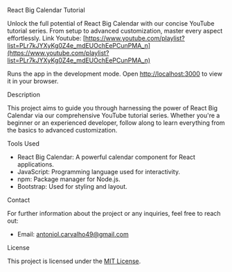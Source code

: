  React Big Calendar Tutorial

 Unlock the full potential of React Big Calendar with our concise YouTube tutorial series. From setup to advanced customization, master every aspect effortlessly.
 Link Youtube: [https://www.youtube.com/playlist?list=PLr7kJYXyKg0Z4e_mdEUOchEePCunPMA_n](https://www.youtube.com/playlist?list=PLr7kJYXyKg0Z4e_mdEUOchEePCunPMA_n)

 Runs the app in the development mode.
 Open [http://localhost:3000](http://localhost:3000) to view it in your browser.

 Description

 This project aims to guide you through harnessing the power of React Big Calendar via our comprehensive YouTube tutorial series. Whether you're a beginner or an experienced developer, follow along to learn everything from the basics to advanced customization.

 Tools Used

 - React Big Calendar: A powerful calendar component for React applications.
 - JavaScript: Programming language used for interactivity.
 - npm: Package manager for Node.js.
 - Bootstrap: Used for styling and layout.

 Contact

 For further information about the project or any inquiries, feel free to reach out:

 - Email: antoniol.carvalho49@gmail.com

 License

 This project is licensed under the [MIT License](LICENSE).
